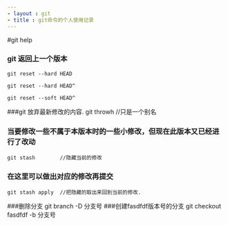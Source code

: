 ```yaml
---
- layout : git
- title : git命令的个人使用记录
---
```

#git help
### git 返回上一个版本
	git reset --hard HEAD 

	git reset --hard HEAD^

	git reset --soft HEAD^

###git 放弃最新修改的内容.
	git throwh    //只是一个别名

### 当要修改一些不属于本版本时的一些小修改，但现在此版本又已经进行了改动
	git stash        //隐藏当前的修改
### 在这里可以做出对应的修改再提交
	git stash apply  //把隐藏的取出来回到当前的修改.

###删除分支
	git branch -D 分支号 
###创建fasdfdf版本号的分支
	git checkout fasdfdf -b 分支号
